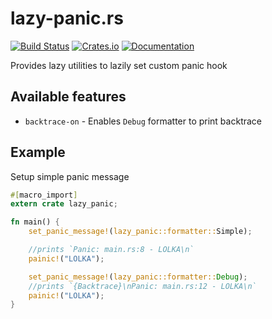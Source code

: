 lazy-panic.rs
====================

[![Build Status](https://travis-ci.org/DoumanAsh/lazy-panic.rs.svg?branch=master)](https://travis-ci.org/DoumanAsh/lazy-panic.rs)
[![Crates.io](https://img.shields.io/crates/v/lazy-panic.svg)](https://crates.io/crates/lazy-panic)
[![Documentation](https://docs.rs/lazy-panic/badge.svg)](https://docs.rs/crate/lazy-panic)

Provides lazy utilities to lazily set custom panic hook

## Available features

- `backtrace-on` - Enables `Debug` formatter to print backtrace

## Example

Setup simple panic message

```rust
#[macro_import]
extern crate lazy_panic;

fn main() {
    set_panic_message!(lazy_panic::formatter::Simple);

    //prints `Panic: main.rs:8 - LOLKA\n`
    painic!("LOLKA");

    set_panic_message!(lazy_panic::formatter::Debug);
    //prints `{Backtrace}\nPanic: main.rs:12 - LOLKA\n`
    painic!("LOLKA");
}
